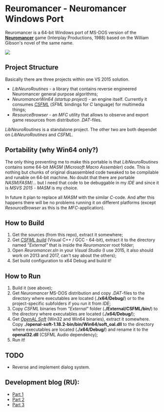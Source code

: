 # Reuromancer - Neuromancer Windows Port

Reuromancer is a 64-bit Windows port of MS-DOS version of the [**Neuromancer**][1] game (Interplay Productions, 1988) based on the William Gibson's novel of the same name.

<img src="https://habrastorage.org/webt/fe/9d/o8/fe9do8rmm54duesh6-k4f6wkcrm.gif" />

## Project Structure

Basically there are three projects within one VS 2015 solution.

* _LibNeuroRoutines_ - a library that contains reverse engineered Neuromancer general purpose algorithms;
* _NeuromancerWin64 (startup project)_ - an engine itself. Currently it consumes [_CSFML_][2] (_SFML_ bindings for _C_ language) for multimedia things;
* _ResourceBrowser_ - an _MFC_ utility that allows to observe and export game resources from distribution _.DAT_-files.

_LibNeuroRoutines_ is a standalone project. The other two are both dependet on _LibNeuroRoutines_ and _CSFML_.

## Portability (why Win64 only?)

The only thing preventing me to make this portable is that _LibNeuroRoutines_ contains some 64-bit _MASM_ (_Microsoft Macro Assembler_) code. This is nothing but chunks of original disassembled code tweaked to be compilable and runable on 64-bit machine. No doubt that there are portable _NASM_/_FASM_/... but I need that code to be debuggable in my _IDE_ and since it is _MSVS 2015_ - _MASM_ is my choice.

In future it plan to replace all _MASM_ with the similar _C_-code. And after this happens there will be no problems running it on different platforms (except _ResourceBrowser_ as this is the _MFC_-application).

## How to Build

1. Get the sources (from this repo), extract it somewhere;
2. Get [_CSFML build_][2] (Visual C++ / GCC - 64-bit), extract it to the directory named _"External"_ that is inside the _Reuromancer_ root folder;
3. Open _Reuromancer.sln_ in your _Visual Studio_ (I use 2015, it also should work on 2013 and 2017, can't say about the others);
4. Set build configuration to x64 Debug and build it!

## How to Run

1. Build it (see above);
2. Get _Neuromancer_ MS-DOS distribution and copy _.DAT_-files to the directory where executables are located (__./x64/Debug/__) or to the project-specific subfolders if you run it from _IDE_;
3. Copy _CSFML_ binaries from _"External"_ folder (__./External/CSFML/bin/__) to the directory where executables are located (__./x64/Debug/__);
4. Get [_OpenAL Soft_][3] (Win32 and Win64 binaries), extract it somewhere. Copy __./openal-soft-1.18.2-bin/bin/Win64/soft_oal.dll__ to the directory where executables are located (__./x64/Debug/__) and rename it to the __openal32.dll__ (CSFML Audio dependency);
5. Run it!

## TODO

* Reverse and implement dialog system.

## Development blog (RU):

* [Part 1][4]
* [Part 2][5]
* [Part 3][6]

[1]:https://en.wikipedia.org/wiki/Neuromancer_(video_game)
[2]:https://www.sfml-dev.org/download/csfml/
[3]:http://kcat.strangesoft.net/openal.html#download
[4]:https://habr.com/post/352050/
[5]:https://habr.com/post/357972/
[6]:https://habr.com/post/415555/